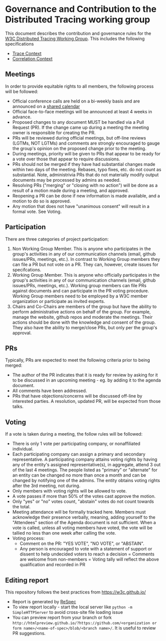 # Governance and Contribution to the Distributed Tracing working group

This document describes the contribution and governance rules for the [W3C Distributed Tracing Working Group](https://www.w3.org/2018/distributed-tracing/). This includes the following specifications

- [Trace Context](https://github.com/w3c/trace-context)
- [Correlation Context](https://github.com/w3c/correlation-context)

## Meetings
In order to provide equitable rights to all members, the following process will be followed:

- Official conference calls are held on a bi-weekly basis and are announced on a [shared calendar](https://calendar.google.com/calendar/embed?src=dynatrace.com_5a09qhua6fh7jb23h7vdjg6veg%40group.calendar.google.com)
- Official face-to-face meetings will be announced at least 4 weeks in advance.
- Proposed changes to any document MUST be handled via a Pull Request (PR). If the change came up during a meeting the meeting owner is responsible for creating the PR.
- PRs will be reviewed during official meetings, but off-line reviews (LGTMs, NOT LGTMs) and comments are strongly encouraged to gauge the group's opinion on the proposed change prior to the meeting.
- During meetings, priority will be given to PRs that appear to be ready for a vote over those that appear to require discussions.
- PRs should not be merged if they have had substantial changes made within two days of the meeting. Rebases, typo fixes, etc. do not count as substantial. Note, administrivia PRs that do not materially modify output documents may be processed by admins as needed.
- Resolving PRs ("merging" or "closing with no action") will be done as a result of a motion made during a meeting, and approved.
- Reopening a PR can be done if new information is made available, and a motion to do so is approved.
- Any motion that does not have "unanimous consent" will result in a formal vote. See Voting.


## Participation
There are three categories of project participation:

1. Non Working Group Member. This is anyone who  participates in the group's activities in any of our communication channels (email, github issues/PRs, meetings, etc.). In contrast to Working Group members they can file a PR but not vote on a PR. They can, however, create issues for specifcations. 
2. Working Group Member. This is anyone who officially participates in the group's activities in any of our communication channels (email, github issues/PRs, meetings, etc.). Working group members can file PRs against documents and can participate in the PR voting procedure. Working Group members need to be employed by a W3C member organization or participate as invited experts. 
3. Chairs and Co-Chairs are members of the group but have the ability to perform administrative actions on behalf of the group. For example, manage the website, github repos and moderate the meetings. Their actions should be done with the knowledge and consent of the group. They also have the ability to merge/close PRs, but only per the group's approval. 

## PRs
Typically, PRs are expected to meet the following criteria prior to being merged:

- The author of the PR indicates that it is ready for review by asking for it to be discussed in an upcoming meeting - eg. by adding it to the agenda document.
- All comments have been addressed.
- PRs that have objections/concerns will be discussed off-line by interested parties. A resolution, updated PR, will be expected from those talks.

## Voting
If a vote is taken during a meeting, the follow rules will be followed:

- There is only 1 vote per participating company, or nonaffiliated individual.
- Each participating company can assign a primary and secondary representative.
A participating company attains voting rights by having any of the entity's assigned representative(s), in aggregate, attend 3 out of the last 4 meetings. The people listed as "primary" or "alternate" for an entity can be changed no more than once a month and can be changed by notifying one of the admins. The entity obtains voting rights after the 3rd meeting, not during.
- Only members with voting rights will be allowed to vote.
- A vote passes if more than 50% of the votes cast approve the motion.
- Only "yes" or "no" votes count, "abstain" votes do not count towards the total.
- Meeting attendance will be formally tracked here. Members must acknowledge their presence verbally, meaning, adding yourself to the "Attendees" section of the Agenda document is not sufficient.
When a vote is called, unless all voting members have voted, the vote will be tallied no less than one week after calling the vote.
- Voting process:
   - Comment on the PR: "YES VOTE", "NO VOTE", or "ABSTAIN".
   - Any person is encouraged to vote with a statement of support or dissent to help undecided voters to reach a decision
   = Comments are welcome from non-members
   = Voting tally will reflect the above qualification and recorded in PR



## Editing report

This repository follows the best practices from https://w3c.github.io/

- Report is generated by [ReSpec](https://github.com/w3c/respec/wiki)
- To view report locally - start the local server like `python -m SimpleHTTPServer` to avoid cross-site file loading issue
- You can preview report from your branch or fork `http://htmlpreview.github.io/?https://github.com/<organization or form name>/<name-of-spec>/blob/<branch name>/`. It is useful to review PR suggestions.
